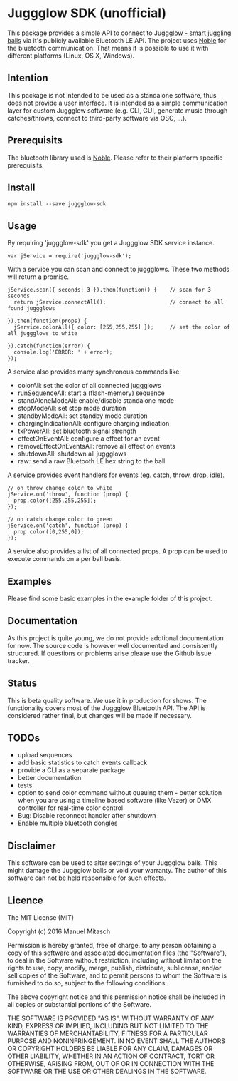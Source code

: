 Juggglow SDK (unofficial)
=========================

This package provides a simple API to connect to [Juggglow - smart juggling balls](http://www.juggglow.com) via it's publicly available Bluetooth LE API. The project uses [Noble](https://github.com/sandeepmistry/noble) for the bluetooth communication. That means it is possible to use it with different platforms (Linux, OS X, Windows).


Intention
---------

This package is not intended to be used as a standalone software, thus does not provide a user interface. It is intended as a simple communication layer for custom Juggglow software (e.g. CLI, GUI, generate music through catches/throws, connect to third-party software via OSC, ...).


Prerequisits
------------

The bluetooth library used is [Noble](https://github.com/sandeepmistry/noble). Please refer to their platform specific prerequisits.


Install
-------

```
npm install --save juggglow-sdk
```

Usage
-----

By requiring 'juggglow-sdk' you get a Juggglow SDK service instance.

```
var jService = require('juggglow-sdk');
```

With a service you can scan and connect to juggglows. These two methods will return a promise.

```
jService.scan({ seconds: 3 }).then(function() {    // scan for 3 seconds
  return jService.connectAll();                    // connect to all found juggglows

}).then(function(props) {
  jService.colorAll({ color: [255,255,255] });     // set the color of all juggglows to white

}).catch(function(error) {
  console.log('ERROR: ' + error);
});
```

A service also provides many synchronous commands like:

* colorAll: set the color of all connected juggglows
* runSequenceAll: start a (flash-memory) sequence
* standAloneModeAll: enable/disable standalone mode
* stopModeAll: set stop mode duration
* standbyModeAll: set standby mode duration
* chargingIndicationAll: configure charging indication
* txPowerAll: set bluetooth signal strength
* effectOnEventAll: configure a effect for an event
* removeEffectOnEventsAll: remove all effect on events
* shutdownAll: shutdown all juggglows
* raw: send a raw Bluetooth LE hex string to the ball

A service provides event handlers for events (eg. catch, throw, drop, idle).

```
// on throw change color to white
jService.on('throw', function (prop) {
  prop.color([255,255,255]);
});

// on catch change color to green
jService.on('catch', function (prop) {
  prop.color([0,255,0]);
});
```

A service also provides a list of all connected props. A prop can be used to execute commands on a per ball basis.


Examples
--------

Please find some basic examples in the example folder of this project.


Documentation
-------------

As this project is quite young, we do not provide addtional documentation for now.
The source code is however well documented and consistently structured.
If questions or problems arise please use the Github issue tracker.

Status
------

This is beta quality software. We use it in production for shows.
The functionality covers most of the Juggglow Bluetooth API.
The API is considered rather final, but changes will be made if necessary.


TODOs
-----

* upload sequences
* add basic statistics to catch events callback
* provide a CLI as a separate package
* better documentation
* tests
* option to send color command without queuing them - better solution when you are using a timeline based software (like Vezer) or DMX controller for real-time color control
* Bug: Disable reconnect handler after shutdown
* Enable multiple bluetooth dongles


Disclaimer
----------

This software can be used to alter settings of your Juggglow balls. This might damage the Juggglow balls or void your warranty. The author of this software can not be held responsible for such effects.


Licence
-------

The MIT License (MIT)

Copyright (c) 2016 Manuel Mitasch

Permission is hereby granted, free of charge, to any person obtaining a copy of
this software and associated documentation files (the "Software"), to deal in
the Software without restriction, including without limitation the rights to
use, copy, modify, merge, publish, distribute, sublicense, and/or sell copies of
the Software, and to permit persons to whom the Software is furnished to do so,
subject to the following conditions:

The above copyright notice and this permission notice shall be included in all
copies or substantial portions of the Software.

THE SOFTWARE IS PROVIDED "AS IS", WITHOUT WARRANTY OF ANY KIND, EXPRESS OR
IMPLIED, INCLUDING BUT NOT LIMITED TO THE WARRANTIES OF MERCHANTABILITY, FITNESS
FOR A PARTICULAR PURPOSE AND NONINFRINGEMENT. IN NO EVENT SHALL THE AUTHORS OR
COPYRIGHT HOLDERS BE LIABLE FOR ANY CLAIM, DAMAGES OR OTHER LIABILITY, WHETHER
IN AN ACTION OF CONTRACT, TORT OR OTHERWISE, ARISING FROM, OUT OF OR IN
CONNECTION WITH THE SOFTWARE OR THE USE OR OTHER DEALINGS IN THE SOFTWARE.